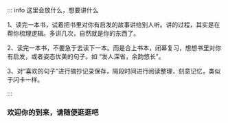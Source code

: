 ::: info 这里会放什么，想要讲什么

  1、读完一本书，试着把书里对你有启发的故事讲给别人听。讲的过程，其实是在帮你梳理逻辑。多讲几次，自然就是你的东西了。

  2、读完一本书，不要急于去读下一本。而是合上书本，闭幕复习，想想书里对你有启发，或者姿态优美的句子。如 “发人深省，余韵悠长”。

  3、对“喜欢的句子”进行摘抄记录保存，隔段时间进行阅读整理，刻意记忆，类似于闪卡一样。

:::

### 欢迎你的到来，请随便逛逛吧
